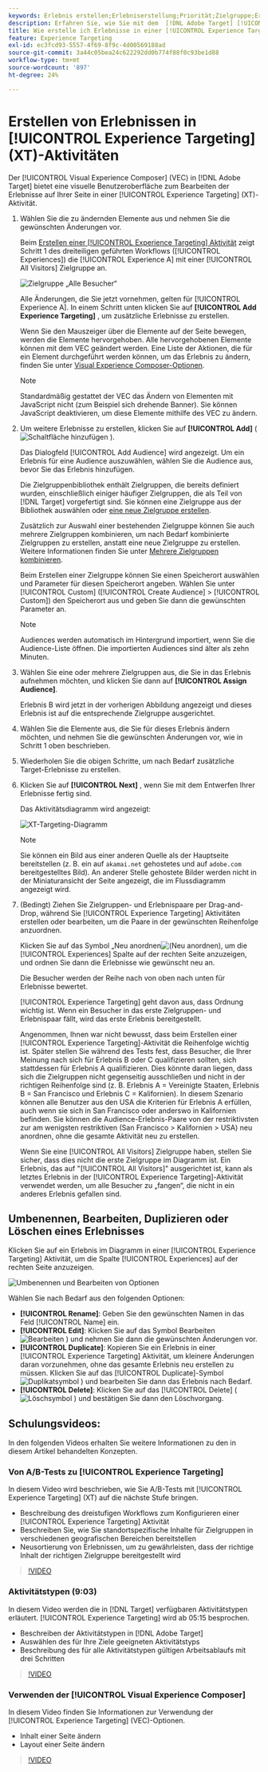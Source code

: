 ```yaml
---
keywords: Erlebnis erstellen;Erlebniserstellung;Priorität;Zielgruppe;Erlebnis;Visual Experience Composer
description: Erfahren Sie, wie Sie mit dem  [!DNL Adobe Target] [!UICONTROL Visual Experience Composer]VEC) Erlebnisse auf Ihrer Seite in einer [!UICONTROL Experience Targeting] (XT)-Aktivität erstellen und bearbeiten können.
title: Wie erstelle ich Erlebnisse in einer [!UICONTROL Experience Targeting] Aktivität?
feature: Experience Targeting
exl-id: ec3fcd93-5557-4f69-8f9c-4d00569188ad
source-git-commit: 3a44c05bea24c622292dd0b774f88f0c93be1d88
workflow-type: tm+mt
source-wordcount: '897'
ht-degree: 24%

---
```


# Erstellen von Erlebnissen in [!UICONTROL Experience Targeting] (XT)-Aktivitäten

Der [!UICONTROL Visual Experience Composer] (VEC) in [!DNL Adobe Target] bietet eine visuelle Benutzeroberfläche zum Bearbeiten der Erlebnisse auf Ihrer Seite in einer [!UICONTROL Experience Targeting] (XT)-Aktivität.

1. Wählen Sie die zu ändernden Elemente aus und nehmen Sie die gewünschten Änderungen vor.

   Beim [Erstellen einer [!UICONTROL Experience Targeting] Aktivität](/help/main/c-activities/t-experience-target/t-xt-create/xt-create.md) zeigt Schritt 1 des dreiteiligen geführten Workflows ([!UICONTROL Experiences]) die [!UICONTROL Experience A] mit einer [!UICONTROL All Visitors] Zielgruppe an.

   ![Zielgruppe „Alle Besucher“](/help/main/c-activities/t-experience-target/t-xt-create/assets/all-visitors-new.png)

   Alle Änderungen, die Sie jetzt vornehmen, gelten für [!UICONTROL Experience A]. In einem Schritt unten klicken Sie auf **[!UICONTROL Add Experience Targeting]** , um zusätzliche Erlebnisse zu erstellen.

   Wenn Sie den Mauszeiger über die Elemente auf der Seite bewegen, werden die Elemente hervorgehoben. Alle hervorgehobenen Elemente können mit dem VEC geändert werden. Eine Liste der Aktionen, die für ein Element durchgeführt werden können, um das Erlebnis zu ändern, finden Sie unter [Visual Experience Composer-Optionen](/help/main/c-experiences/c-visual-experience-composer/viztarget-options.md).

   >[!NOTE]
   >
   >Standardmäßig gestattet der VEC das Ändern von Elementen mit JavaScript nicht (zum Beispiel sich drehende Banner). Sie können JavaScript deaktivieren, um diese Elemente mithilfe des VEC zu ändern.

1. Um weitere Erlebnisse zu erstellen, klicken Sie auf **[!UICONTROL Add]** ( ![Schaltfläche hinzufügen](/help/main/assets/icons/Add.svg) ).

   Das Dialogfeld [!UICONTROL Add Audience] wird angezeigt. Um ein Erlebnis für eine Audience auszuwählen, wählen Sie die Audience aus, bevor Sie das Erlebnis hinzufügen.

   Die Zielgruppenbibliothek enthält Zielgruppen, die bereits definiert wurden, einschließlich einiger häufiger Zielgruppen, die als Teil von [!DNL Target] vorgefertigt sind. Sie können eine Zielgruppe aus der Bibliothek auswählen oder [eine neue Zielgruppe erstellen](/help/main/c-target/c-audiences/audiences.md#concept_65BE870D290E412D8BBF557EEA67C271).

   Zusätzlich zur Auswahl einer bestehenden Zielgruppe können Sie auch mehrere Zielgruppen kombinieren, um nach Bedarf kombinierte Zielgruppen zu erstellen, anstatt eine neue Zielgruppe zu erstellen. Weitere Informationen finden Sie unter [Mehrere Zielgruppen kombinieren](/help/main/c-target/combining-multiple-audiences.md#concept_A7386F1EA4394BD2AB72399C225981E5).

   Beim Erstellen einer Zielgruppe können Sie einen Speicherort auswählen und Parameter für diesen Speicherort angeben. Wählen Sie unter [!UICONTROL Custom] ([!UICONTROL Create Audience] > [!UICONTROL Custom]) den Speicherort aus und geben Sie dann die gewünschten Parameter an.

   >[!NOTE]
   >
   >Audiences werden automatisch im Hintergrund importiert, wenn Sie die Audience-Liste öffnen. Die importierten Audiences sind älter als zehn Minuten.

1. Wählen Sie eine oder mehrere Zielgruppen aus, die Sie in das Erlebnis aufnehmen möchten, und klicken Sie dann auf **[!UICONTROL Assign Audience]**.

   Erlebnis B wird jetzt in der vorherigen Abbildung angezeigt und dieses Erlebnis ist auf die entsprechende Zielgruppe ausgerichtet.

1. Wählen Sie die Elemente aus, die Sie für dieses Erlebnis ändern möchten, und nehmen Sie die gewünschten Änderungen vor, wie in Schritt 1 oben beschrieben.

1. Wiederholen Sie die obigen Schritte, um nach Bedarf zusätzliche Target-Erlebnisse zu erstellen.

1. Klicken Sie auf **[!UICONTROL Next]** , wenn Sie mit dem Entwerfen Ihrer Erlebnisse fertig sind.

   Das Aktivitätsdiagramm wird angezeigt:

   ![XT-Targeting-Diagramm](/help/main/c-activities/t-experience-target/t-xt-create/assets/xt_diagram-refresh.png)

   >[!NOTE]
   >
   >Sie können ein Bild aus einer anderen Quelle als der Hauptseite bereitstellen (z. B. ein auf `akamai.net` gehostetes und auf `adobe.com` bereitgestelltes Bild). An anderer Stelle gehostete Bilder werden nicht in der Miniaturansicht der Seite angezeigt, die im Flussdiagramm angezeigt wird.

1. (Bedingt) Ziehen Sie Zielgruppen- und Erlebnispaare per Drag-and-Drop, während Sie [!UICONTROL Experience Targeting] Aktivitäten erstellen oder bearbeiten, um die Paare in der gewünschten Reihenfolge anzuordnen.

   Klicken Sie auf das Symbol „Neu anordnen![ ( ](/help/main/assets/icons/Reorder.svg)Neu anordnen), um die [!UICONTROL Experiences] Spalte auf der rechten Seite anzuzeigen, und ordnen Sie dann die Erlebnisse wie gewünscht neu an.

   Die Besucher werden der Reihe nach von oben nach unten für Erlebnisse bewertet.

   [!UICONTROL Experience Targeting] geht davon aus, dass Ordnung wichtig ist. Wenn ein Besucher in das erste Zielgruppen- und Erlebnispaar fällt, wird das erste Erlebnis bereitgestellt.

   Angenommen, Ihnen war nicht bewusst, dass beim Erstellen einer [!UICONTROL Experience Targeting]-Aktivität die Reihenfolge wichtig ist. Später stellen Sie während des Tests fest, dass Besucher, die Ihrer Meinung nach sich für Erlebnis B oder C qualifizieren sollten, sich stattdessen für Erlebnis A qualifizieren. Dies könnte daran liegen, dass sich die Zielgruppen nicht gegenseitig ausschließen und nicht in der richtigen Reihenfolge sind (z. B. Erlebnis A = Vereinigte Staaten, Erlebnis B = San Francisco und Erlebnis C = Kalifornien). In diesem Szenario können alle Benutzer aus den USA die Kriterien für Erlebnis A erfüllen, auch wenn sie sich in San Francisco oder anderswo in Kalifornien befinden. Sie können die Audience-Erlebnis-Paare von der restriktivsten zur am wenigsten restriktiven (San Francisco > Kalifornien > USA) neu anordnen, ohne die gesamte Aktivität neu zu erstellen.

   Wenn Sie eine [!UICONTROL All Visitors] Zielgruppe haben, stellen Sie sicher, dass dies nicht die erste Zielgruppe im Diagramm ist. Ein Erlebnis, das auf &quot;[!UICONTROL All Visitors]&quot; ausgerichtet ist, kann als letztes Erlebnis in der [!UICONTROL Experience Targeting]-Aktivität verwendet werden, um alle Besucher zu „fangen“, die nicht in ein anderes Erlebnis gefallen sind.

## Umbenennen, Bearbeiten, Duplizieren oder Löschen eines Erlebnisses

Klicken Sie auf ein Erlebnis im Diagramm in einer [!UICONTROL Experience Targeting] Aktivität, um die Spalte [!UICONTROL Experiences] auf der rechten Seite anzuzeigen.

![Umbenennen und Bearbeiten von Optionen](/help/main/c-activities/t-experience-target/t-xt-create/assets/experience_edit-refresh.png)

Wählen Sie nach Bedarf aus den folgenden Optionen:

* **[!UICONTROL Rename]**: Geben Sie den gewünschten Namen in das Feld [!UICONTROL Name] ein.
* **[!UICONTROL Edit]**: Klicken Sie auf das Symbol Bearbeiten ![Bearbeiten](/help/main/assets/icons/Edit.svg) ) und nehmen Sie dann die gewünschten Änderungen vor.
* **[!UICONTROL Duplicate]**: Kopieren Sie ein Erlebnis in einer [!UICONTROL Experience Targeting] Aktivität, um kleinere Änderungen daran vorzunehmen, ohne das gesamte Erlebnis neu erstellen zu müssen. Klicken Sie auf das [!UICONTROL Duplicate]-Symbol ![Duplikatsymbol](/help/main/assets/icons/Duplicate.svg) ) und bearbeiten Sie dann das Erlebnis nach Bedarf.
* **[!UICONTROL Delete]**: Klicken Sie auf das [!UICONTROL Delete] (![Löschsymbol](/help/main/assets/icons/Delete.svg) ) und bestätigen Sie dann den Löschvorgang.

## Schulungsvideos:

In den folgenden Videos erhalten Sie weitere Informationen zu den in diesem Artikel behandelten Konzepten.

### Von A/B-Tests zu [!UICONTROL Experience Targeting]

In diesem Video wird beschrieben, wie Sie A/B-Tests mit [!UICONTROL Experience Targeting] (XT) auf die nächste Stufe bringen.

* Beschreibung des dreistufigen Workflows zum Konfigurieren einer [!UICONTROL Experience Targeting] Aktivität
* Beschreiben Sie, wie Sie standortspezifische Inhalte für Zielgruppen in verschiedenen geografischen Bereichen bereitstellen
* Neusortierung von Erlebnissen, um zu gewährleisten, dass der richtige Inhalt der richtigen Zielgruppe bereitgestellt wird

>[!VIDEO](https://video.tv.adobe.com/v/38302?captions=ger)

### Aktivitätstypen (9:03)

In diesem Video werden die in [!DNL Target] verfügbaren Aktivitätstypen erläutert. [!UICONTROL Experience Targeting] wird ab 05:15 besprochen.

* Beschreiben der Aktivitätstypen in [!DNL Adobe Target]
* Auswählen des für Ihre Ziele geeigneten Aktivitätstyps
* Beschreibung des für alle Aktivitätstypen gültigen Arbeitsablaufs mit drei Schritten

>[!VIDEO](https://video.tv.adobe.com/v/29397?captions=ger)

### Verwenden der [!UICONTROL Visual Experience Composer]

In diesem Video finden Sie Informationen zur Verwendung der [!UICONTROL Experience Targeting] (VEC)-Optionen.

* Inhalt einer Seite ändern
* Layout einer Seite ändern

>[!VIDEO](https://video.tv.adobe.com/v/29396?captions=ger)
